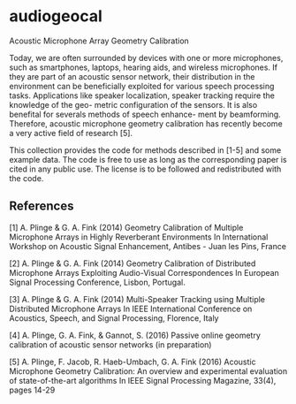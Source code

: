 # audiogeocal

Acoustic Microphone Array Geometry Calibration

Today, we are often surrounded by devices with one or more microphones, such as smartphones, 
laptops, hearing aids, and wireless microphones. If they are part of an acoustic sensor network, 
their distribution in the environment can be beneficially exploited for various speech processing 
tasks. Applications like speaker localization, speaker tracking require the knowledge of the geo-
metric configuration of the sensors. It is also benefital for severals methods of speech enhance-
ment by beamforming. Therefore, acoustic microphone geometry calibration has recently become a 
very active field of research [5].

This collection provides the code for methods described in [1-5] and some example data. The code 
is free to use as long as the corresponding paper is cited in any public use. The license is to be 
followed and redistributed with the code.  


References
----------

[1] A. Plinge & G. A. Fink (2014) 
    Geometry Calibration of Multiple Microphone Arrays in Highly Reverberant Environments
    In International Workshop on Acoustic Signal Enhancement, Antibes - Juan les Pins, France
    
[2] A. Plinge & G. A. Fink (2014) 
    Geometry Calibration of Distributed Microphone Arrays Exploiting Audio-Visual Correspondences
    In European Signal Processing Conference, Lisbon, Portugal.
    
[3] A. Plinge & G. A. Fink (2014) 
    Multi-Speaker Tracking using Multiple Distributed Microphone Arrays
    In IEEE International Conference on Acoustics, Speech, and Signal Processing, Florence, Italy
    
[4] A. Plinge, G. A. Fink, & Gannot, S. (2016)
    Passive online geometry calibration of acoustic sensor networks
    (in preparation)

[5] A.  Plinge, F. Jacob, R. Haeb-Umbach, G. A. Fink (2016)
	Acoustic Microphone Geometry Calibration: 
	An overview and experimental evaluation of state-of-the-art algorithms
    In IEEE Signal Processing Magazine, 33(4), pages 14-29